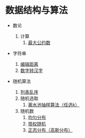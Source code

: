 # 数据结构与算法

- 数论
	1. 计算
		1. [最大公约数](数论/最大公约数.md)

- 字符串
    1. [编辑距离](字符串/编辑距离.md)
    1. [数字转汉字](字符串/数字转汉字)
  
- 随机算法
    1. [列表乱序](随机算法/列表乱序)
    1. 随机选取
        1. [蓄水池抽样算法（任选k）](随机算法/蓄水池抽样.md)
	1. 随机数
		1. [均匀分布](随机算法/均匀分布)
		1. [带权随机](随机算法/带权随机)
		1. [正态分布（高斯分布）](随机算法/正态分布（高斯分布）)
